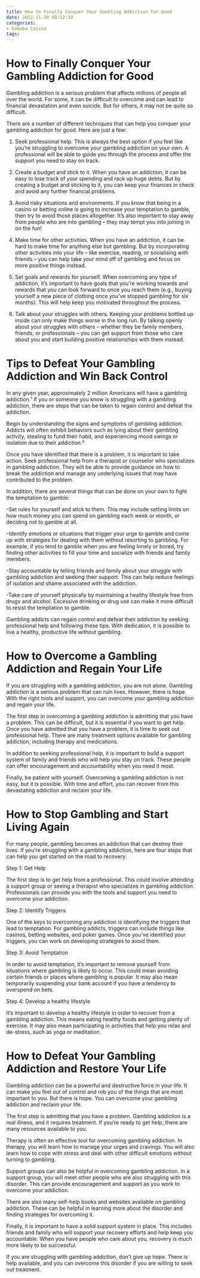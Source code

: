 ```yaml
---
title: How to Finally Conquer Your Gambling Addiction for Good 
date: 2022-11-30 08:12:39
categories:
- Soboba Casino
tags:
---
```



#  How to Finally Conquer Your Gambling Addiction for Good 
Gambling addiction is a serious problem that affects millions of people all over the world. For some, it can be difficult to overcome and can lead to financial devastation and even suicide. But for others, it may not be quite so difficult. 

There are a number of different techniques that can help you conquer your gambling addiction for good. Here are just a few: 

1. Seek professional help. This is always the best option if you feel like you’re struggling to overcome your gambling addiction on your own. A professional will be able to guide you through the process and offer the support you need to stay on track. 

2. Create a budget and stick to it. When you have an addiction, it can be easy to lose track of your spending and rack up huge debts. But by creating a budget and sticking to it, you can keep your finances in check and avoid any further financial problems. 

3. Avoid risky situations and environments. If you know that being in a casino or betting online is going to increase your temptation to gamble, then try to avoid those places altogether. It’s also important to stay away from people who are into gambling – they may tempt you into joining in on the fun! 

4. Make time for other activities. When you have an addiction, it can be hard to make time for anything else but gambling. But by incorporating other activities into your life – like exercise, reading, or socialising with friends – you can help take your mind off of gambling and focus on more positive things instead. 

5. Set goals and rewards for yourself. When overcoming any type of addiction, it’s important to have goals that you’re working towards and rewards that you can look forward to once you reach them (e.g., buying yourself a new piece of clothing once you’ve stopped gambling for six months). This will help keep you motivated throughout the process. 

6. Talk about your struggles with others. Keeping your problems bottled up inside can only make things worse in the long run. By talking openly about your struggles with others – whether they be family members, friends, or professionals – you can get support from those who care about you and start building positive relationships with them instead.

#  Tips to Defeat Your Gambling Addiction and Win Back Control 

In any given year, approximately 2 million Americans will have a gambling addiction.¹ If you or someone you know is struggling with a gambling addiction, there are steps that can be taken to regain control and defeat the addiction.

Begin by understanding the signs and symptoms of gambling addiction. Addicts will often exhibit behaviors such as lying about their gambling activity, stealing to fund their habit, and experiencing mood swings or isolation due to their addiction.²

Once you have identified that there is a problem, it is important to take action. Seek professional help from a therapist or counselor who specializes in gambling addiction. They will be able to provide guidance on how to break the addiction and manage any underlying issues that may have contributed to the problem.

In addition, there are several things that can be done on your own to fight the temptation to gamble:

-Set rules for yourself and stick to them. This may include setting limits on how much money you can spend on gambling each week or month, or deciding not to gamble at all.

-Identify emotions or situations that trigger your urge to gamble and come up with strategies for dealing with them without resorting to gambling. For example, if you tend to gamble when you are feeling lonely or bored, try finding other activities to fill your time and socialize with friends and family members.

-Stay accountable by telling friends and family about your struggle with gambling addiction and seeking their support. This can help reduce feelings of isolation and shame associated with the addiction.

-Take care of yourself physically by maintaining a healthy lifestyle free from drugs and alcohol. Excessive drinking or drug use can make it more difficult to resist the temptation to gamble.

Gambling addicts can regain control and defeat their addiction by seeking professional help and following these tips. With dedication, it is possible to live a healthy, productive life without gambling.

#  How to Overcome a Gambling Addiction and Regain Your Life 

If you are struggling with a gambling addiction, you are not alone. Gambling addiction is a serious problem that can ruin lives. However, there is hope. With the right tools and support, you can overcome your gambling addiction and regain your life.

The first step in overcoming a gambling addiction is admitting that you have a problem. This can be difficult, but it is essential if you want to get help. Once you have admitted that you have a problem, it is time to seek out professional help. There are many treatment options available for gambling addiction, including therapy and medications.

In addition to seeking professional help, it is important to build a support system of family and friends who will help you stay on track. These people can offer encouragement and accountability when you need it most.

Finally, be patient with yourself. Overcoming a gambling addiction is not easy, but it is possible. With time and effort, you can recover from this devastating addiction and reclaim your life.

#  How to Stop Gambling and Start Living Again 

For many people, gambling becomes an addiction that can destroy their lives. If you’re struggling with a gambling addiction, here are four steps that can help you get started on the road to recovery:

Step 1: Get Help

The first step is to get help from a professional. This could involve attending a support group or seeing a therapist who specializes in gambling addiction. Professionals can provide you with the tools and support you need to overcome your addiction.

Step 2: Identify Triggers

One of the keys to overcoming any addiction is identifying the triggers that lead to temptation. For gambling addicts, triggers can include things like casinos, betting websites, and poker games. Once you’ve identified your triggers, you can work on developing strategies to avoid them.

Step 3: Avoid Temptation

In order to avoid temptation, it’s important to remove yourself from situations where gambling is likely to occur. This could mean avoiding certain friends or places where gambling is popular. It may also mean temporarily suspending your bank account if you have a tendency to overspend on bets.

Step 4: Develop a healthy lifestyle

It’s important to develop a healthy lifestyle in order to recover from a gambling addiction. This means eating healthy foods and getting plenty of exercise. It may also mean participating in activities that help you relax and de-stress, such as yoga or meditation.

#  How to Defeat Your Gambling Addiction and Restore Your Life

Gambling addiction can be a powerful and destructive force in your life. It can make you feel out of control and rob you of the things that are most important to you. But there is hope. You can overcome your gambling addiction and reclaim your life.

The first step is admitting that you have a problem. Gambling addiction is a real illness, and it requires treatment. If you’re ready to get help, there are many resources available to you.

Therapy is often an effective tool for overcoming gambling addiction. In therapy, you will learn how to manage your urges and cravings. You will also learn how to cope with stress and deal with other difficult emotions without turning to gambling.

Support groups can also be helpful in overcoming gambling addiction. In a support group, you will meet other people who are also struggling with this disorder. This can provide encouragement and support as you work to overcome your addiction.

There are also many self-help books and websites available on gambling addiction. These can be helpful in learning more about the disorder and finding strategies for overcoming it.

Finally, it is important to have a solid support system in place. This includes friends and family who will support your recovery efforts and help keep you accountable. When you have people who care about you, recovery is much more likely to be successful.

If you are struggling with gambling addiction, don’t give up hope. There is help available, and you can overcome this disorder if you are willing to seek out treatment.